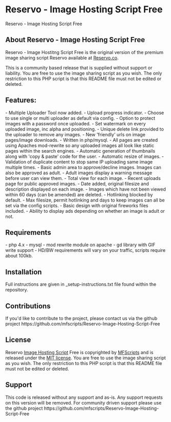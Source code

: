 <h1>Reservo - Image Hosting Script Free</h1>

Reservo - Image Hosting Script Free

<h2>About Reservo - Image Hosting Script Free</h2>
Reservo - Image Hostitng Script Free is the original version of the premium image sharing script Reservo available at <a href="https://reservo.co/">Reservo.co</a>.

This is a community based release that is supplied without support or liability. You are free to use the image sharing script as you wish. The only restriction to this PHP script is that this README file must not be edited or deleted. 

<h2>Features:</h2>
- Multiple Uploader Tool now added.
- Upload progress indicator.
- Choose to use single or multi uploader as default via config.
- Option to protect images with a password once uploaded.
- Set watermark on every uploaded image, inc alpha and positioning.
- Unique delete link provided to the uploader to remove any images.
- New 'friendly' urls on image pages/image downloads.
- Written in php/mysql.
- All pages are created using Apaches mod-rewrite so any uploaded images all look like static pages within the search engines.
- Automatic generation of thumbnails along with 'copy & paste' code for the user.
- Automatic resize of images.
- Validation of duplicate content to stop same IP uploading same image multiple times.
- Basic admin area to approve/decline images. Images can also be approved as adult.
- Adult images display a warning message before user can view them.
- Total view for each image.
- Recent uploads page for public approved images.
- Date added, original filesize and description displayed on each image.
- Images which have not been viewed within 60 days (can be amended) are deleted.
- Hotlinking blocked by default.
- Max filesize, permit hotlinking and days to keep images can all be set via the config scripts.
- Basic design with original fireworks files included.
- Ability to display ads depending on whether an image is adult or not.

<h2>Requirements</h2>
- php 4.x
- mysql
- mod rewrite module on apache
- gd library with GIF write support
- HD/BW requirements will vary on your traffic, scripts require about 100kb.

<h2>Installation</h2>
Full instructions are given in _setup-instructions.txt file found within the repository.

<h2>Contributions</h2>
If you'd like to contribute to the project, please contact us via the github project https://github.com/mfscripts/Reservo-Image-Hosting-Script-Free

<h2>License</h2>
Reservo <a href="https://reservo.co/">Image Hosting Script</a> Free is copyrighted by <a href="http://mfscripts.com/">MFScripts</a> and is released under the <a href="http://opensource.org/licenses/MIT">MIT license</a>. You are free to use the image sharing script as you wish. The only restriction to this PHP script is that this README file must not be edited or deleted. 

<h2>Support</h2>
This code is released without any support and as-is. Any support requests on this version will be removed. For community driven support please use the github project https://github.com/mfscripts/Reservo-Image-Hosting-Script-Free
